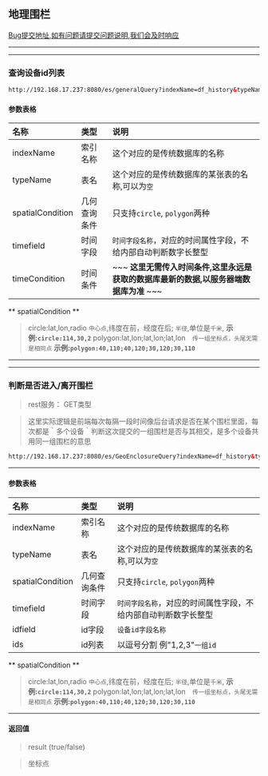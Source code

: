 ## 地理围栏
[Bug提交地址,如有问题请提交问题说明,我们会及时响应](https://github.com/ParnDeedlit/WebClient-Mapbox/issues)

----

----
### 查询设备id列表

``` html
http://192.168.17.237:8080/es/generalQuery?indexName=df_history&typeName=2017-12-17&spatialCondition=polygon:29.8439,121,5894;33,5194,107,9816;34.3662,108.3814&timeCondition=&queryField=imei
```

#### 参数表格

|名称|类型|说明|
|:---|:---|:---|
|indexName|索引名称|这个对应的是传统数据库的名称|
|typeName|表名|这个对应的是传统数据库的某张表的名称,可以为`空`|
|spatialCondition|几何查询条件|只支持`circle`, `polygon`两种|
|timefield|时间字段|`时间字段名称`，对应的时间属性字段，不给内部自动判断数字长整型|
|timeCondition|时间条件|~~~ **这里无需传入时间条件,这里永远是获取的数据库最新的数据,以服务器端数据库为准** ~~~|

** spatialCondition **
> circle:lat,lon,radio    `中心点`,纬度在前，经度在后; `半径`,单位是`千米`, **示例:`circle:114,30,2`**
> polygon:lat,lon;lat,lon;lat,lon　`传一组坐标点，头尾无需是相同点` **示例:`polygon:40,110;40,120;30,120;30,110`**

----

----

### 判断是否进入/离开围栏

> rest服务： GET类型

> 这里实际逻辑是前端每次每隔一段时间像后台请求是否在某个围栏里面，每次都是｀多个设备｀判断这次提交的一组围栏是否与其相交，是多个设备共用同一组围栏的意思

``` html
http://192.168.17.237:8080/es/GeoEnclosureQuery?indexName=df_history&typeName=2017-12-17&spatialCondition=polygon:33.5021,107.98004;33.5081,107.98204;35.5261,107.97814&timefield=dataTime&idfield=imei&ids=4de781cb1802480b2470eff029a32a0a
```
----
#### 参数表格

|名称|类型|说明|
|:---|:---|:---|
|indexName|索引名称|这个对应的是传统数据库的名称|
|typeName|表名|这个对应的是传统数据库的某张表的名称,可以为`空`|
|spatialCondition|几何查询条件|只支持`circle`, `polygon`两种|
|timefield|时间字段|`时间字段名称`，对应的时间属性字段，不给内部自动判断数字长整型|
|idfield|id字段|`设备id字段名称`|
| ids|id列表|以逗号分割 例"1,2,3"`一组id`|

** spatialCondition **
> circle:lat,lon,radio    `中心点`,纬度在前，经度在后; `半径`,单位是`千米`, **示例:`circle:114,30,2`**
> polygon:lat,lon;lat,lon;lat,lon　`传一组坐标点，头尾无需是相同点` **示例:`polygon:40,110;40,120;30,120;30,110`**


----

#### 返回值
> result (true/false)

> 坐标点
